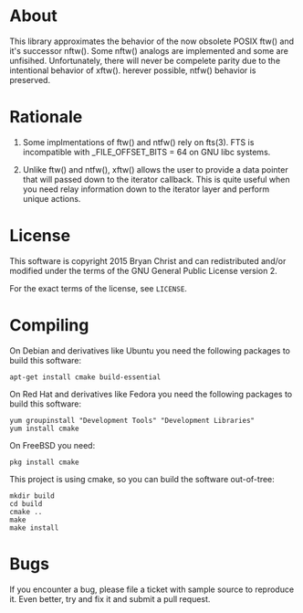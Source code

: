 About
=====

This library approximates the behavior of the now obsolete
POSIX ftw() and it's successor nftw().  Some nftw() analogs
are implemented and some are unfisihed.  Unfortunately, there will
never be compelete parity due to the intentional behavior of xftw().
herever possible, ntfw() behavior is preserved.


Rationale
=========

1) Some implmentations of ftw() and ntfw() rely on fts(3).  FTS
   is incompatible with _FILE_OFFSET_BITS = 64 on GNU libc systems.

2) Unlike ftw() and ntfw(), xftw() allows the user to provide a data
   pointer that will passed down to the iterator callback.  This is
   quite useful when you need relay information down to the iterator
   layer and perform unique actions.


License
=======

This software is copyright 2015 Bryan Christ and can redistributed
and/or modified under the terms of the GNU General Public License version 2.

For the exact terms of the license, see `LICENSE`.

Compiling
=========

On Debian and derivatives like Ubuntu you need the following packages to build
this software:

	apt-get install cmake build-essential 

On Red Hat and derivatives like Fedora you need the following packages to build
this software:

	yum groupinstall "Development Tools" "Development Libraries"
	yum install cmake 

On FreeBSD you need:

	pkg install cmake 

This project is using cmake, so you can build the software out-of-tree:

	mkdir build
	cd build
	cmake ..
	make
	make install

Bugs
====

If you encounter a bug, please file a ticket with sample source to 
reproduce it.  Even better, try and fix it and submit a pull request.
